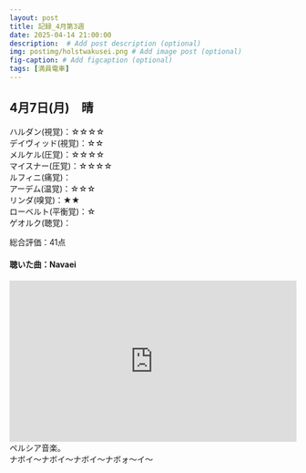 ```yaml
---
layout: post
title: 記録_4月第3週
date: 2025-04-14 21:00:00
description:  # Add post description (optional)
img: postimg/holstwakusei.png # Add image post (optional)
fig-caption: # Add figcaption (optional)
tags: [満員電車]
---
```


## 4月7日(月)　晴

ハルダン(視覚)：☆☆☆☆ <br>
デイヴィッド(視覚)：☆☆ <br>
メルケル(圧覚)：☆☆☆☆ <br>
マイスナー(圧覚)：☆☆☆☆ <br>
ルフィニ(痛覚)： <br>
アーデム(温覚)：☆☆☆ <br>
リンダ(嗅覚)：★★ <br>
ローベルト(平衡覚)：☆ <br>
ゲオルク(聴覚)： <br>

総合評価：41点

#### 聴いた曲：Navaei
<div style="position: relative; padding-bottom: 56.25%; height: 0; overflow: hidden;">
  <iframe src="https://www.youtube.com/embed/R9bncRO-1yw" style="position: absolute; top: 0; left: 0; width: 100%; height: 100%;"
          frameborder="0" allowfullscreen>
  </iframe>
</div>
ペルシア音楽。<br>
ナボイ〜ナボイ〜ナボイ〜ナボォ〜イ〜
